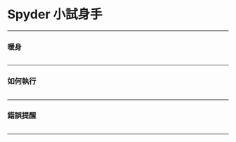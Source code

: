 # Spyder 小試身手 #

---

### 暖身 ###

<center>
<img src="https://i.imgur.com/vg6rgnK.png" title=""/>
</center>

---

### 如何執行 ###

<center>
<img src="https://i.imgur.com/632rXJo.png" title=""/>
</center>

---

### 錯誤提醒 ###

<center>
<img src="https://i.imgur.com/RCJQWhf.png" title=""/>
</center>

---



